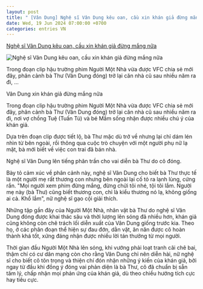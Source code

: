 ```yaml
---
layout: post
title: " [Vân Dung] Nghệ sĩ Vân Dung kêu oan, cầu xin khán giả đừng mắng nữa"
date: Wed, 19 Jun 2024 07:00:00 +0700
categories: entries VN
---
```

[Nghệ sĩ Vân Dung kêu oan, cầu xin khán giả đừng mắng nữa](https://www.saostar.vn/dien-anh/nghe-si-van-dung-keu-oan-cau-xin-khan-gia-dung-mang-nua-202406182108509152.html)

![Nghệ sĩ Vân Dung kêu oan, cầu xin khán giả đừng mắng nữa](https://ss-images.saostar.vn/fb1200png_2/2024/6/18/pc/1718719730915/ttuuc1c9a11-1nfva0ibn72-ojun9arv1y3.jpeg/fbsscover.png)

Trong đoạn clip hậu trường phim Người Một Nhà vừa được VFC chia sẻ mới đây, phân cảnh bà Thư (Vân Dung đóng) trở lại căn nhà cũ sau nhiều năm ra đi, ...

Vân Dung xin khán giả đừng mắng nữa

Trong đoạn clip hậu trường phim Người Một Nhà vừa được VFC chia sẻ mới đây, phân cảnh bà Thư (Vân Dung đóng) trở lại căn nhà cũ sau nhiều năm ra đi, nơi vợ chồng Tuệ (Tuấn Tú) và bé Mầm sống nhận được nhiều chú ý của khán giả.

Dựa trên đoạn clip được tiết lộ, bà Thư mặc dù trở về nhưng lại chỉ dám lén nhìn từ bên ngoài, rồi thông qua cuộc trò chuyện với một người phụ nữ lạ mặt, bà mới biết về việc con trai đã bán nhà.

Nghệ sĩ Vân Dung lên tiếng phân trần cho vai diễn bà Thư do cô đóng.

Bày tỏ cảm xúc về phân cảnh này, nghệ sĩ Vân Dung cho biết bà Thư thực tế là một người mẹ rất thương con nhưng bên ngoài lại cố tỏ ra lạnh lùng, cứng rắn. "Mọi người xem phim đừng mắng, đừng chửi tôi nhé, tội tôi lắm. Người mẹ này (bà Thư) cũng biết thương con, chỉ là kiểu thương nó lạ, không giống ai cả. Khổ lắm", nữ nghệ sĩ gạo cội giải thích.

Những tập gần đây của Người Một Nhà, nhân vật bà Thư do nghệ sĩ Vân Dung đóng được khai thác sâu và thời lượng lên sóng đã nhiều hơn, khán giả cũng không còn chê trách lối diễn xuất của Vân Dung giống trước kia. Theo họ, ở các phân đoạn thể hiện sự đau đớn, dằn vặt, ăn năn được cô hoàn thành khá tốt, xứng đáng nhận được nhiều lời tán thưởng từ mọi người.

Thời gian đầu Người Một Nhà lên sóng, khi vướng phải loạt tranh cãi chê bai, thậm chí có cư dân mạng còn cho rằng Vân Dung chỉ nên diễn hài, nữ nghệ sĩ cho biết cô tôn trọng và thiện chí đón nhận những ý kiến của khán giả, bởi ngay từ đầu khi đồng ý đóng vai phản diện là bà Thư, cô đã chuẩn bị sẵn tâm lý, chấp nhận mọi phản ứng của khán giả, dù theo chiều hướng tích cực hay tiêu cực.

